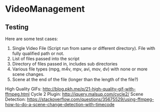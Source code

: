 # VideoManagement

## Testing
Here are some test cases:
1. Single Video File (Script run from same or different directory). File with fully qualified path or not.
2. List of files passed into the script
3. Directory of files passed in, includes sub directories
4. Various file types (mpg, m4v, mpv, avi, mov, dv) with none or more scene changes.
5. Scene at the end of the file (longer than the length of the file?)

High Quality GIFs: http://blog.pkh.me/p/21-high-quality-gif-with-ffmpeg.html
Cycle 2 Plugin: http://jquery.malsup.com/cycle2/
Scene Detection: https://stackoverflow.com/questions/35675529/using-ffmpeg-how-to-do-a-scene-change-detection-with-timecode